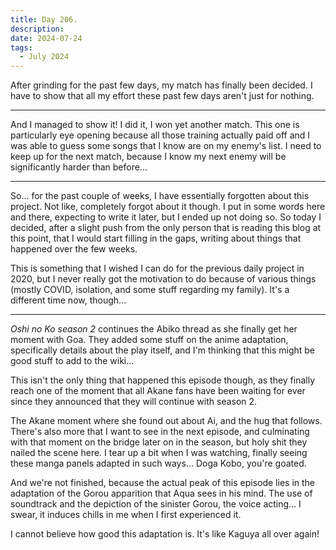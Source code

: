 ```yaml
---
title: Day 206.
description: 
date: 2024-07-24
tags: 
  - July 2024
---
```


After grinding for the past few days, my match has finally been decided. I have to show that all my effort these past few days aren't just for nothing.

-----

And I managed to show it! I did it, I won yet another match. This one is particularly eye opening because all those training actually paid off and I was able to guess some songs that I know are on my enemy's list. I need to keep up for the next match, because I know my next enemy will be significantly harder than before...

-----

So... for the past couple of weeks, I have essentially forgotten about this project. Not like, completely forgot about it though. I put in some words here and there, expecting to write it later, but I ended up not doing so. So today I decided, after a slight push from the only person that is reading this blog at this point, that I would start filling in the gaps, writing about things that happened over the few weeks.

This is something that I wished I can do for the previous daily project in 2020, but I never really got the motivation to do because of various things (mostly COVID, isolation, and some stuff regarding my family). It's a different time now, though...

-----

*Oshi no Ko season 2* continues the Abiko thread as she finally get her moment with Goa. They added some stuff on the anime adaptation, specifically details about the play itself, and I'm thinking that this might be good stuff to add to the wiki...

This isn't the only thing that happened this episode though, as they finally reach one of the moment that all Akane fans have been waiting for ever since they announced that they will continue with season 2.

The Akane moment where she found out about Ai, and the hug that follows. There's also more that I want to see in the next episode, and culminating with that moment on the bridge later on in the season, but holy shit they nailed the scene here. I tear up a bit when I was watching, finally seeing these manga panels adapted in such ways... Doga Kobo, you're goated.

And we're not finished, because the actual peak of this episode lies in the adaptation of the Gorou apparition that Aqua sees in his mind. The use of soundtrack and the depiction of the sinister Gorou, the voice acting... I swear, it induces chills in me when I first experienced it.

I cannot believe how good this adaptation is. It's like Kaguya all over again!